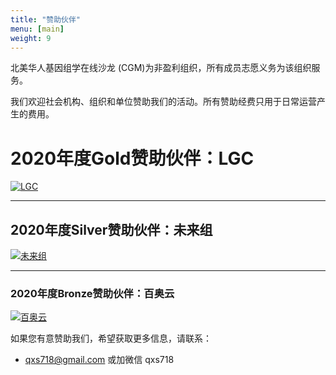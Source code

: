 ```yaml
---
title: "赞助伙伴"
menu: [main]
weight: 9
---
```


北美华人基因组学在线沙龙 (CGM)为非盈利组织，所有成员志愿义务为该组织服务。

我们欢迎社会机构、组织和单位赞助我们的活动。所有赞助经费只用于日常运营产生的费用。

# 2020年度Gold赞助伙伴：LGC

[![LGC](https://i.imgur.com/sVW7CD0.png)](https://www.lgcgroup.com/)

---------------

## 2020年度Silver赞助伙伴：未来组

[![未来组](https://www.nextomics.cn/wp-content/uploads/2018/05/no-logo.png)](https://www.nextomics.cn/)

----------------

### 2020年度Bronze赞助伙伴：百奥云

[![百奥云](http://nwzimg.wezhan.cn/contents/sitefiles2024/10122391/images/4568480.png)](http://www.biobin.com.cn/)

<!-- [![投必得](https://i.imgur.com/KpG4Ujg.png?2)](https://www.topeditsci.com) -->

如果您有意赞助我们，希望获取更多信息，请联系：
* qxs718@gmail.com 或加微信 qxs718
